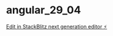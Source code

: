 # angular_29_04

[Edit in StackBlitz next generation editor ⚡️](https://stackblitz.com/~/github.com/adestenes/angular_29_04)